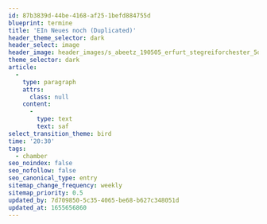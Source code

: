 ```yaml
---
id: 87b3839d-44be-4168-af25-1befd884755d
blueprint: termine
title: 'EIn Neues noch (Duplicated)'
header_theme_selector: dark
header_select: image
header_image: header_images/s_abeetz_190505_erfurt_stegreiforchester_5d3_9590.-cinematic.jpg
theme_selector: dark
article:
  -
    type: paragraph
    attrs:
      class: null
    content:
      -
        type: text
        text: saf
select_transition_theme: bird
time: '20:30'
tags:
  - chamber
seo_noindex: false
seo_nofollow: false
seo_canonical_type: entry
sitemap_change_frequency: weekly
sitemap_priority: 0.5
updated_by: 7d709850-5c35-4065-be68-b627c348051d
updated_at: 1655656860
---
```

